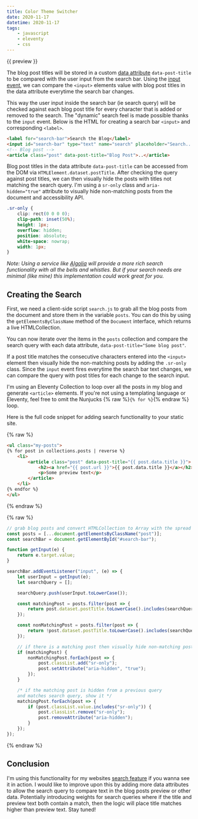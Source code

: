 ```yaml
---
title: Color Theme Switcher
date: 2020-11-17
datetime: 2020-11-17
tags: 
    - javascript
    - eleventy
    - css
---
```



{{ preview }}

The blog post titles will be stored in a custom [data attribute](https://developer.mozilla.org/en-US/docs/Learn/HTML/Howto/Use_data_attributes) `data-post-title` to be compared with the user input from the search bar. Using the [input event](https://developer.mozilla.org/en-US/docs/Web/API/HTMLElement/input_event), we can compare the `<input>` elements value with blog post titles in the data attribute everytime the search bar changes. 

This way the user input inside the search bar (ie search query) will be checked against each blog post title for every character that is added or removed to the search. The "dynamic" search feel is made possible thanks to the `input` event. Below is the HTML for creating a search bar `<input>` and corresponding `<label>`.




```html
<label for="search-bar">Search the Blog</label>
<input id="search-bar" type="text" name="search" placeholder="Search...">
<!-- Blog post -->
<article class="post" data-post-title="Blog Post">..</article>
```

Blog post titles in the data attribute `data-post-title` can be accessed from the DOM via `HTMLElement.dataset.postTitle`. After checking the query against post titles, we can then visually hide the posts with titles not matching the search query. I'm using a `sr-only` class and `aria-hidden="true"` attribute to visually hide non-matching posts from the document and accessibility API.



```css
.sr-only {
    clip: rect(0 0 0 0);
    clip-path: inset(50%);
    height: 1px;
    overflow: hidden;
    position: absolute;
    white-space: nowrap;
    width: 1px;
}
```

_Note: Using a service like [Algolia](https://www.algolia.com/) will provide a more rich search functionality with all the bells and whistles. But if your search needs are minimal (like mine) this implementation could work great for you._

<h2 class="post-heading">Creating the Search</h2>

First, we need a client-side script `search.js` to grab all the blog posts from the document and store them in the variable `posts`. You can do this by using the `getElementsByClassName` method of the `Document` interface, which returns a live HTMLCollection.

You can now iterate over the items in the `posts` collection and compare the search query with each data attribute, `data-post-title="Some blog post"`. 

If a post title matches the consecutive characters entered into the `<input>` element then visually hide the non-matching posts by adding the `.sr-only` class. Since the `input` event fires everytime the search bar text changes, we can compare the query with post titles for each change to the search input. 

I'm using an Eleventy Collection to loop over all the posts in my blog and generate `<article>` elements. If you're not using a templating language or Eleventy, feel free to omit the Nunjucks {% raw %}`{% for %}`{% endraw %} loop. 

Here is the full code snippet for adding search functionality to your static site.


{% raw %}

```html
<ul class="my-posts">
{% for post in collections.posts | reverse %}
    <li>
        <article class="post" data-post-title="{{ post.data.title }}">
            <h2><a href="{{ post.url }}">{{ post.data.title }}</a></h2>
            <p>Some preview text</p>
        </article>
    </li>
{% endfor %}
</ul>
```
{% endraw %}



{% raw %}

```js
// grab blog posts and convert HTMLCollection to Array with the spread operator
const posts = [...document.getElementsByClassName("post")];
const searchBar = document.getElementById("#search-bar");

function getInput(e) {
    return e.target.value;
}

searchBar.addEventListener("input", (e) => {
    let userInput = getInput(e);
    let searchQuery = [];

    searchQuery.push(userInput.toLowerCase());

    const matchingPost = posts.filter(post => {
        return post.dataset.postTitle.toLowerCase().includes(searchQuery);
    });

    const nonMatchingPost = posts.filter(post => {
        return !post.dataset.postTitle.toLowerCase().includes(searchQuery);
    });

    // if there is a matching post then visually hide non-matching posts
    if (matchingPost) {
        nonMatchingPost.forEach(post => {
            post.classList.add("sr-only");
            post.setAttribute("aria-hidden", "true");
        });
    }

    /* if the matching post is hidden from a previous query 
    and matches search query, show it */
    matchingPost.forEach(post => {
        if (post.classList.value.includes("sr-only")) {
            post.classList.remove("sr-only");
            post.removeAttribute("aria-hidden");
        }
    });
});
```
{% endraw %}

<h2 class="post-heading">Conclusion</h2>

I'm using this functionality for my websites [search feature](/search/) if you wanna see it in action. I would like to improve upon this by adding more data attributes to allow the search query to compare text in the blog posts preview or other data. Potentially introducing weights for search queries where if the title and preview text both contain a match, then the logic will place title matches higher than preview text. Stay tuned!